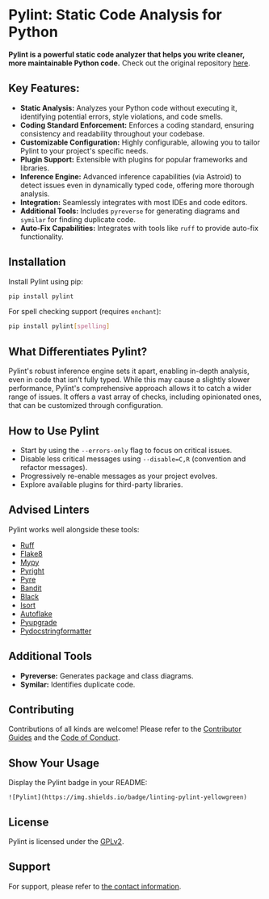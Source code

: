 # Pylint: Static Code Analysis for Python

**Pylint is a powerful static code analyzer that helps you write cleaner, more maintainable Python code.**  Check out the original repository [here](https://github.com/pylint-dev/pylint).

## Key Features:

*   **Static Analysis:** Analyzes your Python code without executing it, identifying potential errors, style violations, and code smells.
*   **Coding Standard Enforcement:** Enforces a coding standard, ensuring consistency and readability throughout your codebase.
*   **Customizable Configuration:** Highly configurable, allowing you to tailor Pylint to your project's specific needs.
*   **Plugin Support:** Extensible with plugins for popular frameworks and libraries.
*   **Inference Engine:** Advanced inference capabilities (via Astroid) to detect issues even in dynamically typed code, offering more thorough analysis.
*   **Integration:** Seamlessly integrates with most IDEs and code editors.
*   **Additional Tools:** Includes `pyreverse` for generating diagrams and `symilar` for finding duplicate code.
*   **Auto-Fix Capabilities:** Integrates with tools like `ruff` to provide auto-fix functionality.

## Installation

Install Pylint using pip:

```bash
pip install pylint
```

For spell checking support (requires `enchant`):

```bash
pip install pylint[spelling]
```

## What Differentiates Pylint?

Pylint's robust inference engine sets it apart, enabling in-depth analysis, even in code that isn't fully typed. While this may cause a slightly slower performance, Pylint's comprehensive approach allows it to catch a wider range of issues. It offers a vast array of checks, including opinionated ones, that can be customized through configuration.

## How to Use Pylint

*   Start by using the `--errors-only` flag to focus on critical issues.
*   Disable less critical messages using `--disable=C,R` (convention and refactor messages).
*   Progressively re-enable messages as your project evolves.
*   Explore available plugins for third-party libraries.

## Advised Linters

Pylint works well alongside these tools:

*   [Ruff](https://github.com/astral-sh/ruff)
*   [Flake8](https://github.com/PyCQA/flake8)
*   [Mypy](https://github.com/python/mypy)
*   [Pyright](https://github.com/microsoft/pyright)
*   [Pyre](https://github.com/facebook/pyre-check)
*   [Bandit](https://github.com/PyCQA/bandit)
*   [Black](https://github.com/psf/black)
*   [Isort](https://pycqa.github.io/isort/)
*   [Autoflake](https://github.com/myint/autoflake)
*   [Pyupgrade](https://github.com/asottile/pyupgrade)
*   [Pydocstringformatter](https://github.com/DanielNoord/pydocstringformatter)

## Additional Tools

*   **Pyreverse:** Generates package and class diagrams.
*   **Symilar:** Identifies duplicate code.

## Contributing

Contributions of all kinds are welcome! Please refer to the [Contributor Guides](https://pylint.readthedocs.io/en/latest/development_guide/contribute.html) and the [Code of Conduct](https://github.com/pylint-dev/pylint/blob/main/CODE_OF_CONDUCT.md).

## Show Your Usage

Display the Pylint badge in your README:

```
![Pylint](https://img.shields.io/badge/linting-pylint-yellowgreen)
```

## License

Pylint is licensed under the [GPLv2](https://github.com/pylint-dev/pylint/blob/main/LICENSE).

## Support

For support, please refer to [the contact information](https://pylint.readthedocs.io/en/latest/contact.html).